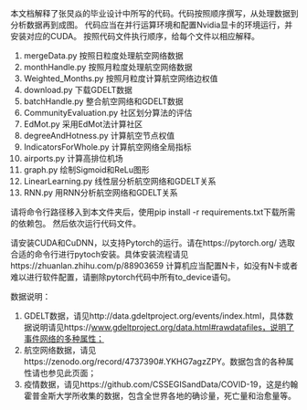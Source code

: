 本文档解释了张炅焱的毕业设计中所写的代码。代码按照顺序撰写，从处理数据到分析数据再到成图。
代码应当在并行运算环境和配置Nvidia显卡的环境运行，并安装对应的CUDA。
按照代码文件执行顺序，给每个文件以相应解释。
1. mergeData.py             按照日粒度处理航空网络数据
2. monthHandle.py           按照月粒度处理航空网络数据
3. Weighted_Months.py       按照月粒度计算航空网络边权值
4. download.py              下载GDELT数据
5. batchHandle.py           整合航空网络和GDELT数据
6. CommunityEvaluation.py   社区划分算法的评估
7. EdMot.py                 采用EdMot法计算社区
8. degreeAndHotness.py      计算航空节点权值
9. IndicatorsForWhole.py    计算航空网络全局指标
10. airports.py             计算高排位机场
11. graph.py                绘制Sigmoid和ReLu图形
12. LinearLearning.py       线性层分析航空网络和GDELT关系
13. RNN.py                  用RNN分析航空网络和GDELT关系

请将命令行路径移入到本文件夹后，使用pip install -r requirements.txt下载所需的依赖包。
然后依次运行代码文件。

请安装CUDA和CuDNN，以支持Pytorch的运行。请在https://pytorch.org/ 选取合适的命令行进行pytoch安装。具体安装流程请见https://zhuanlan.zhihu.com/p/88903659
计算机应当配置N卡，如没有N卡或者难以进行软件配置，请删除pytorch代码中所有to_device语句。

数据说明：
1. GDELT数据，请见http://data.gdeltproject.org/events/index.html，具体数据说明请见https://www.gdeltproject.org/data.html#rawdatafiles，说明了事件网络的多种属性；
2. 航空网络数据，请见https://zenodo.org/record/4737390#.YKHG7agzZPY。数据包含的各种属性请也参见此页面；
3. 疫情数据，请见https://github.com/CSSEGISandData/COVID-19，这是约翰霍普金斯大学所收集的数据，包含全世界各地的确诊量，死亡量和治愈量等。
